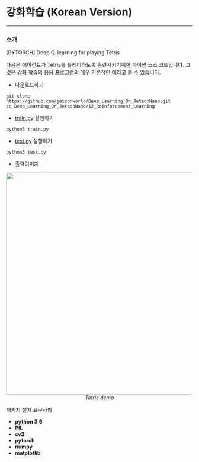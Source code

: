 # 강화학습 (Korean Version)
***

### 소개
[PYTORCH] Deep Q-learning for playing Tetris

다음은 에이전트가 Tetris를 플레이하도록 훈련시키기위한 파이썬 소스 코드입니다. 그것은 강화 학습의 응용 프로그램의 매우 기본적인 예라고 볼 수 있습니다.

* 다운로드하기
```
git clone https://github.com/jetsonworld/Deep_Learning_On_JetsonNano.git
cd Deep_Learning_On_JetsonNano/12_Reinforcement_Learning
```

* [train.py](https://raw.githubusercontent.com/jetsonworld/Deep_Learning_On_JetsonNano/master/12_Reinforcement_Learning/train.py) 실행하기
```
python3 train.py
```

* [test.py](https://raw.githubusercontent.com/jetsonworld/Deep_Learning_On_JetsonNano/master/12_Reinforcement_Learning/test.py) 실행하기
```
python3 test.py
```


* 출력이미지

<p align="center">
  <img src="demo/tetris.gif" width=600><br/>
  <i>Tetris demo</i>
</p

## 패키지 설치 요구사항

* **python 3.6**
* **PIL**
* **cv2**
* **pytorch** 
* **numpy**
* **matplotlib**
